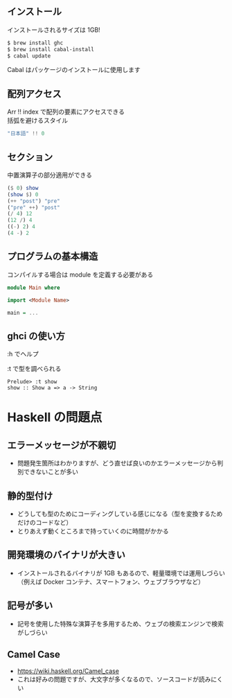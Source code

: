 ## インストール

インストールされるサイズは 1GB!

````bash
$ brew install ghc
$ brew install cabal-install
$ cabal update
````

Cabal はパッケージのインストールに使用します

## 配列アクセス

Arr !! index で配列の要素にアクセスできる  
括弧を避けるスタイル

````haskell
"日本語" !! 0
````

## セクション

中置演算子の部分適用ができる

````haskell
($ 0) show
(show $) 0
(++ "post") "pre"
("pre" ++) "post"
(/ 4) 12
(12 /) 4
((-) 2) 4
(4 -) 2
````

## プログラムの基本構造

コンパイルする場合は module を定義する必要がある

````haskell
module Main where

import <Module Name>

main = ...
````

## ghci の使い方

:h でヘルプ

:t で型を調べられる
````
Prelude> :t show
show :: Show a => a -> String
````

# Haskell の問題点

## エラーメッセージが不親切
- 問題発生箇所はわかりますが、どう直せば良いのかエラーメッセージから判別できないことが多い

## 静的型付け
- どうしても型のためにコーディングしている感じになる（型を変換するためだけのコードなど）
- とりあえず動くところまで持っていくのに時間がかかる

## 開発環境のバイナリが大きい
- インストールされるバイナリが 1GB もあるので、軽量環境では運用しづらい（例えば Docker コンテナ、スマートフォン、ウェブブラウザなど）

## 記号が多い
- 記号を使用した特殊な演算子を多用するため、ウェブの検索エンジンで検索がしづらい

## Camel Case
- https://wiki.haskell.org/Camel_case
- これは好みの問題ですが、大文字が多くなるので、ソースコードが読みにくい
